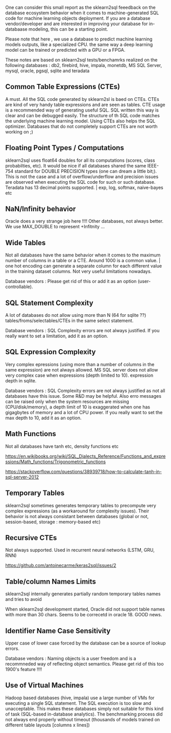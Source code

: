 
One can consider this small report as the sklearn2sql feeedback on the database ecosystem behavior when it comes to machine-generated SQL code for machine learning objects deployment. If you are a database vendor/developer and are interested in improving your database for in-databaase modeling, this can be a starting point.

Please note that here , we use a database to predict machine learning models outputs, like a specialized CPU. the same way a deep learning model can be trained or predicted with a GPU or a FPGA.

These notes are based on sklearn2sql tests/benchamrks realized on the following databases : db2, firebird, hive, impala, monetdb, MS SQL Server, mysql, oracle, pgsql, sqlite and teradata

## Common Table Expressions (CTEs)

A must. All the SQL code generated by sklearn2sl is baed on CTEs. CTEs are kind of very handy table expressions and are seen as tables. CTE usage is a recommended way of generating useful SQL. SQL written this way is clear and can be debugged easily. The structure of th SQL code matches the underlying machine learning model. Using CTEs also helps the SQL optimizer. Databases that do not completely support CTEs are not worth working on ;)

## Floating Point Types / Computations

sklearn2sql uses float64 doubles for all its computations (scores, class probabilties, etc). It would be nice if all databases shared the same IEEE-754 standard for DOUBLE PRECISION types (one can dream a little bit;). This is not the case and a lot of overflow/underflow and precision issues are observed when executing the SQL code for such or such database. Teradata has 13 decimal points supported. | exp, log, softmax, naive-bayes etc

## NaN/Infinity behavior
Oracle does a very strange job here !!!! Other databases, not always better. We use MAX_DOUBLE to represent +Infitnity ...

## Wide Tables

Not all databases have the same behavior when it comes to the maximum number of columns in a table or a CTE. Around 1000 is a common value. | one hot encoding can generate a separate column for each different value in the training dataset columns. Not very useful limitations nowadays. 

Database vendors : Please get rid of this or add it as an option (user-controllable).

## SQL Statement Complexity

A lot of databases do not allow using more than N (64 for sqlite ??) tables/froms/selectables/CTEs in the same select statement.

Database vendors : SQL Complexity errors are not always justified. If you really want to set a limitation, add it as an option.

## SQL Expression Complexity

Very complex epressions (using more than a number of columns in the same expression) are not always allowed. MS SQL server does not allow very complex case when expressions (depth limited to 10). expression depth in sqlite.

Database vendors : SQL Complexity errors are not always justified as not all databases have this issue. Some R&D may be helpful. Also erro messages can be raised only when the system resources are missing (CPU/disk/memory), a depth limit of 10 is exaggerated when one has gigagbytes of memory and a lot of CPU power. If you really want to set the max depth to 10, add it as an option.

## Math Functions

Not all databases have tanh etc, density functions etc

https://en.wikibooks.org/wiki/SQL_Dialects_Reference/Functions_and_expressions/Math_functions/Trigonometric_functions

https://stackoverflow.com/questions/38939718/how-to-calculate-tanh-in-sql-server-2012

## Temporary Tables

sklearn2sql sometimes generates temporary tables to precompute very complex expressions (as a workaround for complexity issues).
Their behavior is not always consistant between databases (global or not, session-based, storage : memory-based  etc)

## Recursive CTEs

Not always supported. Used in recurrent neural networks (LSTM, GRU, RNN)

https://github.com/antoinecarme/keras2sql/issues/2

## Table/column Names Limits

sklearn2sql internally generates partially random temporary tables names and tries to avoid 

When sklearn2sql development started, Oracle did not support table names with more than 30 chars. Seems to be correcetd in oracle 18. GOOD news.

## Identifier Name Case Sensitivity

Upper case of lower case forced by the database can be a source of lookup errors.

Database vendors : Naming objects is a user freedom and is a recommneded way of reflecting object semantics. Please get rid of this too 1900's feature !!!!

## Use of Virtual Machines

Hadoop based databases (hive, impala) use a large number of VMs for executing a single SQL statement. The SQL execution is too slow and unacceptable. This makes these databases simply not suitable for this kind of task (SQL-based in-database analytics). The benchmarking process did not always end properly without timeout (thousands of models trained on different table layouts [columns x lines]) 


